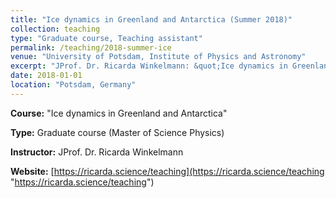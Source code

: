 ```yaml
---
title: "Ice dynamics in Greenland and Antarctica (Summer 2018)"
collection: teaching
type: "Graduate course, Teaching assistant"
permalink: /teaching/2018-summer-ice
venue: "University of Potsdam, Institute of Physics and Astronomy"
excerpt: "JProf. Dr. Ricarda Winkelmann: &quot;Ice dynamics in Greenland and Antarctica&quot;"
date: 2018-01-01
location: "Potsdam, Germany"
---
```


**Course:** &quot;Ice dynamics in Greenland and Antarctica&quot;

**Type:** Graduate course (Master of Science Physics)

**Instructor:** JProf. Dr. Ricarda Winkelmann

**Website:** [https://ricarda.science/teaching](https://ricarda.science/teaching "https://ricarda.science/teaching")